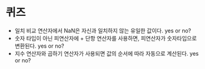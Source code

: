 # 퀴즈

- 일치 비교 연산자에서 NaN은 자신과 일치하지 않는 유일한 값이다. yes or no?
- 숫자 타입이 아닌 피연산자에 + 단항 연산자를 사용하면, 피연산자가 숫자타입으로 변환된다. yes or no?
- 지수 연산자와 곱하기 연산자가 사용되면 값의 순서에 따라 자동으로 계산된다. yes or no?